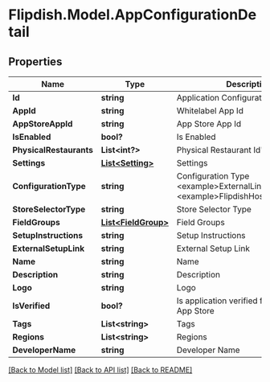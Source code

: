 # Flipdish.Model.AppConfigurationDetail
## Properties

Name | Type | Description | Notes
------------ | ------------- | ------------- | -------------
**Id** | **string** | Application Configuration Public Id | 
**AppId** | **string** | Whitelabel App Id | 
**AppStoreAppId** | **string** | App Store App Id | 
**IsEnabled** | **bool?** | Is Enabled | 
**PhysicalRestaurants** | **List&lt;int?&gt;** | Physical Restaurant Id&#39;s | [optional] 
**Settings** | [**List&lt;Setting&gt;**](Setting.md) | Settings | [optional] 
**ConfigurationType** | **string** | Configuration Type  &lt;example&gt;ExternalLink&lt;/example&gt;&lt;example&gt;FlipdishHosted&lt;/example&gt; | 
**StoreSelectorType** | **string** | Store Selector Type | 
**FieldGroups** | [**List&lt;FieldGroup&gt;**](FieldGroup.md) | Field Groups | [optional] 
**SetupInstructions** | **string** | Setup Instructions | [optional] 
**ExternalSetupLink** | **string** | External Setup Link | [optional] 
**Name** | **string** | Name | 
**Description** | **string** | Description | 
**Logo** | **string** | Logo | [optional] 
**IsVerified** | **bool?** | Is application verified for use in the App Store | [optional] 
**Tags** | **List&lt;string&gt;** | Tags | 
**Regions** | **List&lt;string&gt;** | Regions | 
**DeveloperName** | **string** | Developer Name | [optional] 

[[Back to Model list]](../README.md#documentation-for-models) [[Back to API list]](../README.md#documentation-for-api-endpoints) [[Back to README]](../README.md)


